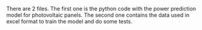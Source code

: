 There are 2 files. 
The first one is the python code with the power prediction model for photovoltaic panels.
The second one contains the data used in excel format to train the model and do some tests.
